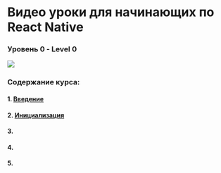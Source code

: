 #  Bидео уроки для начинающих по React Native 
### Уровень 0 - Level 0 

<img src="./init.gif" >

### Содержание курса:

#### 1. [Введение](https://youtu.be/tz_pOxQFcdo)

#### 2. [Инициализация](https://youtu.be/2qqyDTy4HBs)

#### 3. []()

#### 4. []()

#### 5. []()
